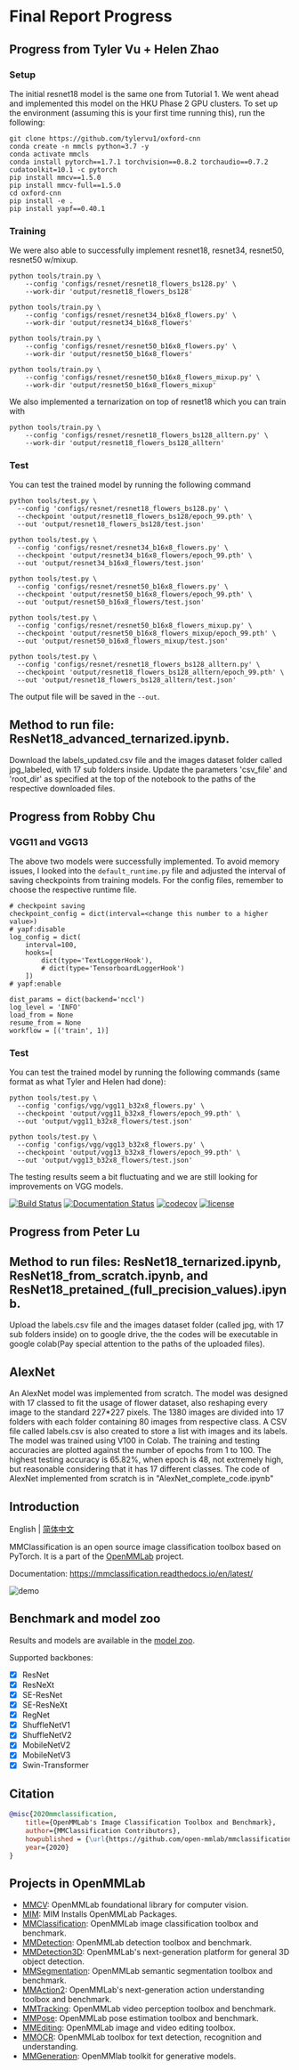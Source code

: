 # Final Report Progress
## Progress from Tyler Vu + Helen Zhao
### Setup
The initial resnet18 model is the same one from Tutorial 1. We went ahead and implemented this model on the HKU Phase 2
GPU clusters. To set up the environment (assuming this is your first time running this), run the following:
```shell
git clone https://github.com/tylervu1/oxford-cnn
conda create -n mmcls python=3.7 -y
conda activate mmcls
conda install pytorch==1.7.1 torchvision==0.8.2 torchaudio==0.7.2 cudatoolkit=10.1 -c pytorch
pip install mmcv==1.5.0
pip install mmcv-full==1.5.0
cd oxford-cnn
pip install -e .
pip install yapf==0.40.1
```

### Training
We were also able to successfully implement resnet18, resnet34, resnet50, resnet50 w/mixup. 

``` shell
python tools/train.py \
    --config 'configs/resnet/resnet18_flowers_bs128.py' \
    --work-dir 'output/resnet18_flowers_bs128'

python tools/train.py \
    --config 'configs/resnet/resnet34_b16x8_flowers.py' \
    --work-dir 'output/resnet34_b16x8_flowers'

python tools/train.py \
    --config 'configs/resnet/resnet50_b16x8_flowers.py' \
    --work-dir 'output/resnet50_b16x8_flowers'

python tools/train.py \
    --config 'configs/resnet/resnet50_b16x8_flowers_mixup.py' \
    --work-dir 'output/resnet50_b16x8_flowers_mixup'
```

We also implemented a ternarization on top of resnet18 which you can train with

```shell
python tools/train.py \
    --config 'configs/resnet/resnet18_flowers_bs128_alltern.py' \
    --work-dir 'output/resnet18_flowers_bs128_alltern'
```

### Test 
You can test the trained model by running the following command
```shell
python tools/test.py \
  --config 'configs/resnet/resnet18_flowers_bs128.py' \
  --checkpoint 'output/resnet18_flowers_bs128/epoch_99.pth' \
  --out 'output/resnet18_flowers_bs128/test.json'

python tools/test.py \
  --config 'configs/resnet/resnet34_b16x8_flowers.py' \
  --checkpoint 'output/resnet34_b16x8_flowers/epoch_99.pth' \
  --out 'output/resnet34_b16x8_flowers/test.json'

python tools/test.py \
  --config 'configs/resnet/resnet50_b16x8_flowers.py' \
  --checkpoint 'output/resnet50_b16x8_flowers/epoch_99.pth' \
  --out 'output/resnet50_b16x8_flowers/test.json'

python tools/test.py \
  --config 'configs/resnet/resnet50_b16x8_flowers_mixup.py' \
  --checkpoint 'output/resnet50_b16x8_flowers_mixup/epoch_99.pth' \
  --out 'output/resnet50_b16x8_flowers_mixup/test.json'

python tools/test.py \
  --config 'configs/resnet/resnet18_flowers_bs128_alltern.py' \
  --checkpoint 'output/resnet18_flowers_bs128_alltern/epoch_99.pth' \
  --out 'output/resnet18_flowers_bs128_alltern/test.json'
```
The output file will be saved in the ```--out```.


## Method to run file: ResNet18_advanced_ternarized.ipynb.
Download the labels_updated.csv file and the images dataset folder called jpg_labeled, with 17 sub folders inside. Update the parameters 'csv_file' and 'root_dir' as specified at the top of the notebook to the paths of the respective downloaded files. 



## Progress from Robby Chu

### VGG11 and  VGG13
The above two models were successfully implemented. To avoid memory issues, I looked into the ```default_runtime.py``` file and adjusted the interval of saving checkpoints from training models. For the config files, remember to choose the respective runtime file.
```shell
# checkpoint saving
checkpoint_config = dict(interval=<change this number to a higher value>)
# yapf:disable
log_config = dict(
    interval=100,
    hooks=[
        dict(type='TextLoggerHook'),
        # dict(type='TensorboardLoggerHook')
    ])
# yapf:enable

dist_params = dict(backend='nccl')
log_level = 'INFO'
load_from = None
resume_from = None
workflow = [('train', 1)]
```

### Test 
You can test the trained model by running the following commands (same format as what Tyler and Helen had done):
```shell
python tools/test.py \
  --config 'configs/vgg/vgg11_b32x8_flowers.py' \
  --checkpoint 'output/vgg11_b32x8_flowers/epoch_99.pth' \
  --out 'output/vgg11_b32x8_flowers/test.json'

python tools/test.py \
  --config 'configs/vgg/vgg13_b32x8_flowers.py' \
  --checkpoint 'output/vgg13_b32x8_flowers/epoch_99.pth' \
  --out 'output/vgg13_b32x8_flowers/test.json'
```
The testing results seem a bit fluctuating and we are still looking for improvements on VGG models.


[![Build Status](https://github.com/open-mmlab/mmclassification/workflows/build/badge.svg)](https://github.com/open-mmlab/mmclassification/actions)
[![Documentation Status](https://readthedocs.org/projects/mmclassification/badge/?version=latest)](https://mmclassification.readthedocs.io/en/latest/?badge=latest)
[![codecov](https://codecov.io/gh/open-mmlab/mmclassification/branch/master/graph/badge.svg)](https://codecov.io/gh/open-mmlab/mmclassification)
[![license](https://img.shields.io/github/license/open-mmlab/mmclassification.svg)](https://github.com/open-mmlab/mmclassification/blob/master/LICENSE)

## Progress from Peter Lu

## Method to run files: ResNet18_ternarized.ipynb, ResNet18_from_scratch.ipynb, and ResNet18_pretained_(full_precision_values).ipynb.
Upload the labels.csv file and the images dataset folder (called jpg, with 17 sub folders inside) on to google drive, the the codes will be executable in google colab(Pay special attention to the paths of the uploaded files).


## AlexNet

An AlexNet model was implemented from scratch. The model was designed with 17 classed to fit the usage of flower dataset, also reshaping every image to the standard 227*227 pixels. The 1380 images are divided into 17 folders with each folder containing 80 images from respective class. A CSV file called labels.csv is also created to store a list with images and its labels. The model was trained using V100 in Colab. The training and testing accuracies are plotted against the number of epochs from 1 to 100. The highest testing accuracy is 65.82%, when epoch is 48, not extremely high, but reasonable considering that it has 17 different classes. The code of AlexNet implemented from scratch is in "AlexNet_complete_code.ipynb"

## Introduction

English | [简体中文](/README_zh-CN.md)

MMClassification is an open source image classification toolbox based on PyTorch. It is
a part of the [OpenMMLab](https://openmmlab.com/) project.

Documentation: https://mmclassification.readthedocs.io/en/latest/

![demo](https://user-images.githubusercontent.com/9102141/87268895-3e0d0780-c4fe-11ea-849e-6140b7e0d4de.gif)

## Benchmark and model zoo

Results and models are available in the [model zoo](docs/model_zoo.md).

Supported backbones:

- [x] ResNet
- [x] ResNeXt
- [x] SE-ResNet
- [x] SE-ResNeXt
- [x] RegNet
- [x] ShuffleNetV1
- [x] ShuffleNetV2
- [x] MobileNetV2
- [x] MobileNetV3
- [x] Swin-Transformer

## Citation

```BibTeX
@misc{2020mmclassification,
    title={OpenMMLab's Image Classification Toolbox and Benchmark},
    author={MMClassification Contributors},
    howpublished = {\url{https://github.com/open-mmlab/mmclassification}},
    year={2020}
}
```

## Projects in OpenMMLab

- [MMCV](https://github.com/open-mmlab/mmcv): OpenMMLab foundational library for computer vision.
- [MIM](https://github.com/open-mmlab/mim): MIM Installs OpenMMLab Packages.
- [MMClassification](https://github.com/open-mmlab/mmclassification): OpenMMLab image classification toolbox and benchmark.
- [MMDetection](https://github.com/open-mmlab/mmdetection): OpenMMLab detection toolbox and benchmark.
- [MMDetection3D](https://github.com/open-mmlab/mmdetection3d): OpenMMLab's next-generation platform for general 3D object detection.
- [MMSegmentation](https://github.com/open-mmlab/mmsegmentation): OpenMMLab semantic segmentation toolbox and benchmark.
- [MMAction2](https://github.com/open-mmlab/mmaction2): OpenMMLab's next-generation action understanding toolbox and benchmark.
- [MMTracking](https://github.com/open-mmlab/mmtracking): OpenMMLab video perception toolbox and benchmark.
- [MMPose](https://github.com/open-mmlab/mmpose): OpenMMLab pose estimation toolbox and benchmark.
- [MMEditing](https://github.com/open-mmlab/mmediting): OpenMMLab image and video editing toolbox.
- [MMOCR](https://github.com/open-mmlab/mmocr): OpenMMLab toolbox for text detection, recognition and understanding.
- [MMGeneration](https://github.com/open-mmlab/mmgeneration): OpenMMlab toolkit for generative models.
